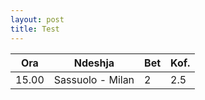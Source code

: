 ```yaml
---
layout: post
title: Test
---
```

Ora | Ndeshja | Bet | Kof.
---|---|---|---
15.00 | Sassuolo - Milan | 2 | 2.5
